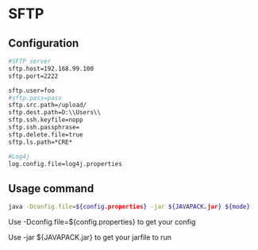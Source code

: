 # SFTP

Configuration
---------------
```sh
#SFTP server
sftp.host=192.168.99.100
sftp.port=2222

sftp.user=foo
#sftp.pass=pass
sftp.src.path=/upload/
sftp.dest.path=D:\\Users\\
sftp.ssh.keyfile=nopp
sftp.ssh.passphrase=
sftp.delete.file=true
sftp.ls.path=*CRE*

#Log4j
log.config.file=log4j.properties
```

Usage command
---------------
```sh
java -Dconfig.file=${config.properties} -jar ${JAVAPACK.jar} ${mode}
```
  Use -Dconfig.file=${config.properties} to get your config
	
  Use -jar ${JAVAPACK.jar} to get your jarfile to run


